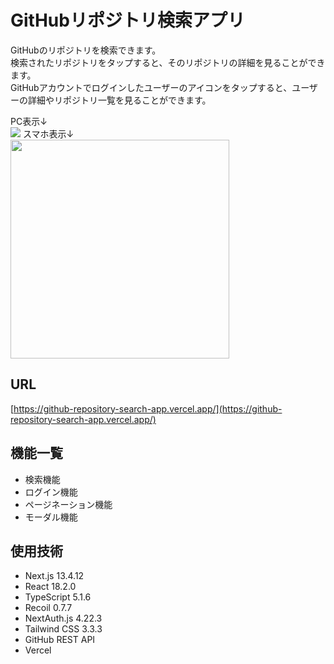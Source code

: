 # GitHubリポジトリ検索アプリ

GitHubのリポジトリを検索できます。<br>
検索されたリポジトリをタップすると、そのリポジトリの詳細を見ることができます。<br>
GitHubアカウントでログインしたユーザーのアイコンをタップすると、ユーザーの詳細やリポジトリ一覧を見ることができます。<br>

PC表示↓<br>
<img src="https://github.com/kazuki-takane/github-repository-search-app/assets/119714353/6306b5da-ad5a-4cb0-983f-c612dc5cd39a">
スマホ表示↓<br>
<img src="https://github.com/kazuki-takane/github-repository-search-app/assets/119714353/1752175b-5a1f-48cc-968c-d6ef6571bbfb" width="350">

## URL
[https://github-repository-search-app.vercel.app/](https://github-repository-search-app.vercel.app/)

## 機能一覧
- 検索機能
- ログイン機能
- ページネーション機能
- モーダル機能

## 使用技術
- Next.js 13.4.12
- React 18.2.0
- TypeScript 5.1.6
- Recoil 0.7.7
- NextAuth.js 4.22.3
- Tailwind CSS 3.3.3
- GitHub REST API
- Vercel
